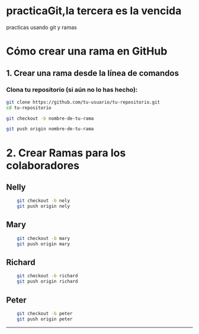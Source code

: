 # practicaGit,la tercera es la vencida 
practicas usando git y ramas 

# Cómo crear una rama en GitHub

## 1. Crear una rama desde la línea de comandos

### Clona tu repositorio (si aún no lo has hecho):
```sh
git clone https://github.com/tu-usuario/tu-repositorio.git
cd tu-repositorio

git checkout -b nombre-de-tu-rama

git push origin nombre-de-tu-rama

```
# 2. Crear Ramas para los colaboradores

## Nelly
```sh
    git checkout -b nely
    git push origin nely
```

## Mary
```sh
    git checkout -b mary
    git push origin mary
```
## Richard
```sh
    git checkout -b richard
    git push origin richard
```
## Peter
```sh
    git checkout -b peter
    git push origin peter
```
----------------------------
